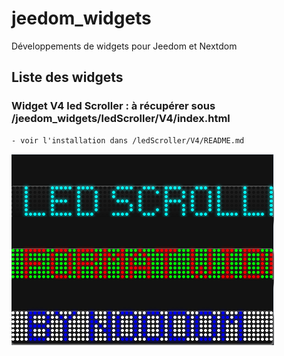 # jeedom_widgets

Développements de widgets pour Jeedom et Nextdom

## Liste des widgets

### Widget V4 led Scroller : à récupérer sous /jeedom_widgets/ledScroller/V4/index.html

	- voir l'installation dans /ledScroller/V4/README.md

![](ledScroller/V4/doc/images/ledScroller.png) 
